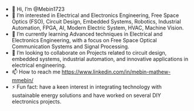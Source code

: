 - 👋 Hi, I’m @Mebin1723
- 👀 I’m interested in Electrical and Electronics Engineering, Free Space Optics (FSO), Circuit Design, Embedded Systems, Robotics, Industrial Automation, FPGA, AI, Modern Electric System, HVAC, Machine Vision.
- 🌱 I’m currently learning Advanced techniques in Electrical and Electronics Engineering, with a focus on Free Space Optical Communication Systems and Signal Processing.
- 💞️ I’m looking to collaborate on Projects related to circuit design, embedded systems, industrial automation, and innovative applications in electrical engineering.
- 📫 How to reach me https://www.linkedin.com/in/mebin-mathew-mmebin/
- ⚡ Fun fact:  have a keen interest in integrating technology with sustainable energy solutions and have worked on several DIY electronics projects.

<!---
Mebin1723/Mebin1723 is a ✨ special ✨ repository because its `README.md` (this file) appears on your GitHub profile.
You can click the Preview link to take a look at your changes.
--->
